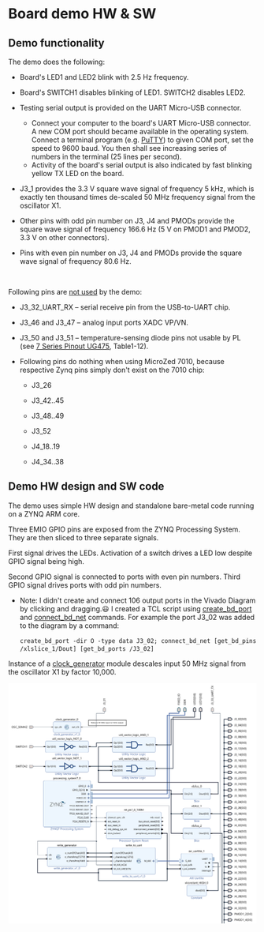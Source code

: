 # Board demo HW & SW

## Demo functionality

The demo does the following:

- Board's LED1 and LED2 blink with 2.5 Hz frequency.

- Board's SWITCH1 disables blinking of LED1. SWITCH2 disables LED2.

- Testing serial output is provided on the UART Micro-USB connector. 
  
  - Connect your computer to the board's UART Micro-USB connector. A new COM port should became available in the operating system. Connect a terminal program (e.g. [PuTTY](https://www.putty.org/)) to given COM port, set the speed to 9600 baud. You then shall see increasing series of numbers in the terminal (25 lines per second).
  - Activity of the board's serial output is also indicated by fast blinking yellow TX LED on the board.

- J3_1 provides the 3.3 V square wave signal of frequency 5 kHz, which is exactly ten thousand times de-scaled 50 MHz frequency signal from the oscillator X1.

- Other pins with odd pin number on J3, J4 and PMODs provide the square wave signal of frequency 166.6 Hz (5 V on PMOD1 and PMOD2, 3.3 V on other connectors).

- Pins with even pin number on J3, J4 and PMODs provide the square wave signal of frequency 80.6 Hz.

&nbsp;

Following pins are <ins>not used</ins> by the demo:

- J3_32_UART_RX &ndash; serial receive pin from the USB-to-UART chip.

- J3_46 and J3_47 – analog input ports XADC VP/VN.

- J3_50 and J3_51 – temperature-sensing diode pins not usable by PL (see [7 Series Pinout UG475](https://www.xilinx.com/support/documentation/user_guides/ug475_7Series_Pkg_Pinout.pdf), Table1-12).

- Following pins do nothing when using MicroZed 7010, because respective Zynq pins simply don't exist on the 7010 chip:
  
  - J3_26
  
  - J3_42..45
  
  - J3_48..49
  
  - J3_52
  
  - J4_18..19
  
  - J4_34..38

## Demo HW design and SW code

The demo uses simple HW design and standalone bare-metal code running on a ZYNQ ARM core.

Three EMIO GPIO pins are exposed from the ZYNQ Processing System. They are then sliced to three separate signals.

First signal drives the LEDs. Activation of a switch drives a LED low despite GPIO signal being high.

Second GPIO signal is connected to ports with even pin numbers. Third GPIO signal drives ports with odd pin numbers.

- Note: I didn't create and connect 106 output ports in the Vivado Diagram by clicking and dragging.:smiley: I created a TCL script using [create_bd_port](https://docs.xilinx.com/r/en-US/ug835-vivado-tcl-commands/create_bd_port) and [connect_bd_net](https://docs.xilinx.com/r/en-US/ug835-vivado-tcl-commands/connect_bd_net) commands.
  For example the port J3_02 was added to the diagram by a command: 
  
  ```
  create_bd_port -dir O -type data J3_02; connect_bd_net [get_bd_pins /xlslice_1/Dout] [get_bd_ports /J3_02]
  ```

Instance of a [clock_generator](https://github.com/viktor-nikolov/MicroZed-carrier-board/blob/main/board_demo_hw_and_sw/board_demo_MicroZed_7020_hw/board_demo_MicroZed_7020_hw.srcs/sources_1/new/clock_generator.v) module descales input 50 MHz signal from the oscillator X1 by factor 10,000.

<img title="" src="Vivado_Diagram.png" alt="" width="592">

